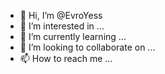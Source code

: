 - 👋 Hi, I’m @EvroYess
- 👀 I’m interested in ...
- 🌱 I’m currently learning ...
- 💞️ I’m looking to collaborate on ...
- 📫 How to reach me ...

<!---
EvroYess/EvroYess is a ✨ special ✨ repository because its `README.md` (this file) appears on your GitHub profile.
You can click the Preview link to take a look at your changes.
--->
